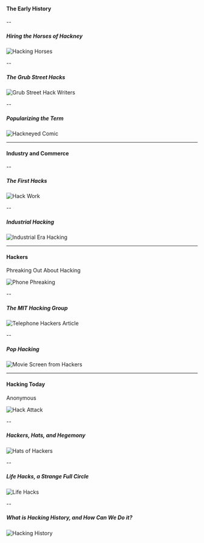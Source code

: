 #### The Early History

--

##### Hiring the Horses of Hackney

![Hacking Horses](https://theportus.nyc3.digitaloceanspaces.com/static/presentations/digital/history-of-hacking/hacking.jpg)

--

##### The Grub Street Hacks

![Grub Street Hack Writers](https://theportus.nyc3.digitaloceanspaces.com/static/presentations/digital/history-of-hacking/grub-st.jpg)

--

##### Popularizing the Term

![Hackneyed Comic](https://theportus.nyc3.digitaloceanspaces.com/static/presentations/digital/history-of-hacking/hackneyed.jpg)

---

#### Industry and Commerce

--

##### The First Hacks

![Hack Work](https://theportus.nyc3.digitaloceanspaces.com/static/presentations/digital/history-of-hacking/hack-work.jpg)

--

##### Industrial Hacking

![Industrial Era Hacking](https://theportus.nyc3.digitaloceanspaces.com/static/presentations/digital/history-of-hacking/industrial-hacking.jpg)

---

#### Hackers

Phreaking Out About Hacking

![Phone Phreaking](https://theportus.nyc3.digitaloceanspaces.com/static/presentations/digital/history-of-hacking/phreaking.JPG)

--

##### The MIT Hacking Group

![Telephone Hackers Article](https://theportus.nyc3.digitaloceanspaces.com/static/presentations/digital/history-of-hacking/hackers.png)

--

##### Pop Hacking

![Movie Screen from Hackers](https://theportus.nyc3.digitaloceanspaces.com/static/presentations/digital/history-of-hacking/pop-hacking.jpg)

---

#### Hacking Today

Anonymous

![Hack Attack](https://theportus.nyc3.digitaloceanspaces.com/static/presentations/digital/history-of-hacking/hack-attack.png)

--

##### Hackers, Hats, and Hegemony

![Hats of Hackers](https://theportus.nyc3.digitaloceanspaces.com/static/presentations/digital/history-of-hacking/hacker-hats.jpg)

--

##### Life Hacks, a Strange Full Circle

![Life Hacks](https://theportus.nyc3.digitaloceanspaces.com/static/presentations/digital/history-of-hacking/lifehacks.jpg)

--

##### What is Hacking History, and How Can We Do it?

![Hacking History](https://theportus.nyc3.digitaloceanspaces.com/static/presentations/digital/history-of-hacking/history-of-hacking.png)
